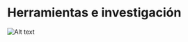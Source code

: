 # Herramientas e investigación
![Alt text](https://github.com/Fismael18/StefBot/blob/main/Imagenes%20StefBot/11.jpg)
